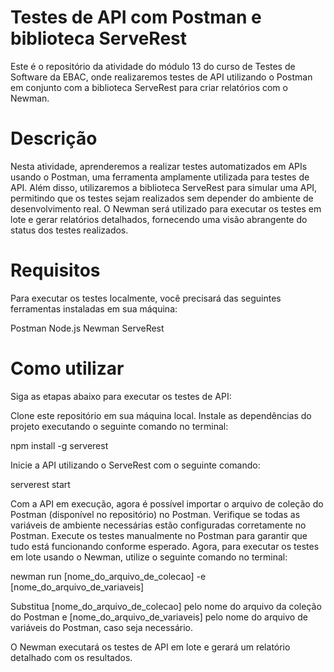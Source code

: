 # Testes de API com Postman e biblioteca ServeRest
Este é o repositório da atividade do módulo 13 do curso de Testes de Software da EBAC, onde realizaremos testes de API utilizando o Postman em conjunto com a biblioteca ServeRest para criar relatórios com o Newman.

# Descrição
Nesta atividade, aprenderemos a realizar testes automatizados em APIs usando o Postman, uma ferramenta amplamente utilizada para testes de API. Além disso, utilizaremos a biblioteca ServeRest para simular uma API, permitindo que os testes sejam realizados sem depender do ambiente de desenvolvimento real.
O Newman será utilizado para executar os testes em lote e gerar relatórios detalhados, fornecendo uma visão abrangente do status dos testes realizados.

# Requisitos
Para executar os testes localmente, você precisará das seguintes ferramentas instaladas em sua máquina:

Postman
Node.js
Newman
ServeRest

# Como utilizar
Siga as etapas abaixo para executar os testes de API:

Clone este repositório em sua máquina local.
Instale as dependências do projeto executando o seguinte comando no terminal:

npm install -g serverest

Inicie a API utilizando o ServeRest com o seguinte comando:

serverest start

Com a API em execução, agora é possível importar o arquivo de coleção do Postman (disponível no repositório) no Postman.
Verifique se todas as variáveis de ambiente necessárias estão configuradas corretamente no Postman.
Execute os testes manualmente no Postman para garantir que tudo está funcionando conforme esperado.
Agora, para executar os testes em lote usando o Newman, utilize o seguinte comando no terminal:

newman run [nome_do_arquivo_de_colecao] -e [nome_do_arquivo_de_variaveis]

Substitua [nome_do_arquivo_de_colecao] pelo nome do arquivo da coleção do Postman e [nome_do_arquivo_de_variaveis] pelo nome do arquivo de variáveis do Postman, caso seja necessário.

O Newman executará os testes de API em lote e gerará um relatório detalhado com os resultados.
